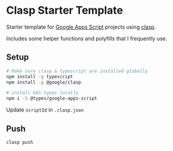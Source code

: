 # Clasp Starter Template

Starter template for [Google Apps Script](https://developers.google.com/apps-script/) projects using [clasp](https://github.com/google/clasp).

Includes some helper functions and polyfills that I frequently use.

## Setup

```bash
# Make sure clasp & typescript are installed globally
npm install -g typescript
npm install -g @google/clasp

# install GAS types locally
npm i -S @types/google-apps-script
```

Update `scriptId` in `.clasp.json`

## Push

```bash
clasp push
```
